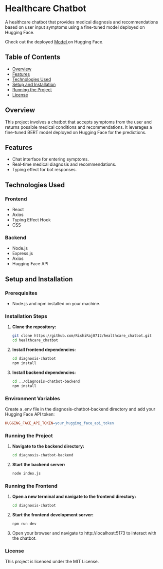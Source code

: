# Healthcare Chatbot

A healthcare chatbot that provides medical diagnosis and recommendations based on user input symptoms using a fine-tuned model deployed on Hugging Face.

Check out the deployed [Model ](https://api-inference.huggingface.co/models/utkarshiitr/medicalchatbot3) on Hugging Face.

## Table of Contents
- [Overview](#overview)
- [Features](#features)
- [Technologies Used](#technologies-used)
- [Setup and Installation](#setup-and-installation)
- [Running the Project](#running-the-project)
- [License](#license)

## Overview
This project involves a chatbot that accepts symptoms from the user and returns possible medical conditions and recommendations. It leverages a fine-tuned BERT model deployed on Hugging Face for the predictions.

## Features
- Chat interface for entering symptoms.
- Real-time medical diagnosis and recommendations.
- Typing effect for bot responses.

## Technologies Used
### Frontend
- React
- Axios
- Typing Effect Hook
- CSS

### Backend
- Node.js
- Express.js
- Axios
- Hugging Face API

## Setup and Installation

### Prerequisites
- Node.js and npm installed on your machine.

### Installation Steps

1. **Clone the repository:**
   ```sh
   git clone https://github.com/RishiRaj0712/healthcare_chatbot.git
   cd healthcare_chatbot 
   ```   

2. **Install frontend dependencies:**
   ```sh
   cd diagnosis-chatbot
   npm install
   ```

3. **Install backend dependencies:**
   ```sh
   cd ../diagnosis-chatbot-backend
   npm install
   ```

### Environment Variables
   Create a .env file in the diagnosis-chatbot-backend directory and add your Hugging Face API token:

   ```makefile
   HUGGING_FACE_API_TOKEN=your_hugging_face_api_token
   ```

### Running the Project

1. **Navigate to the backend directory:**
   ```sh
   cd diagnosis-chatbot-backend
   ````

2. **Start the backend server:**
   ```sh
   node index.js
   ```

### Running the Frontend

1. **Open a new terminal and navigate to the frontend directory:**
   ```sh
   cd diagnosis-chatbot
   ```

2. **Start the frontend development server:**
   ```sh
   npm run dev
   ```

3. Open your browser and navigate to http://localhost:5173 to interact with the chatbot.


### License
This project is licensed under the MIT License.





